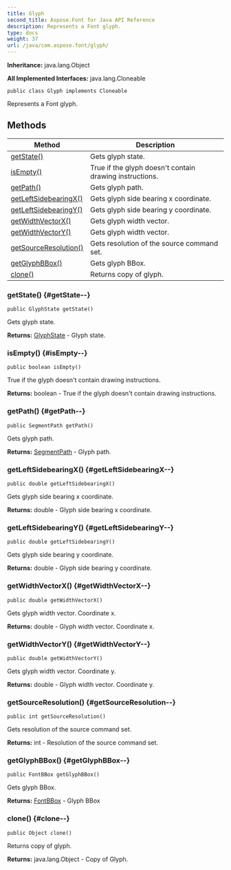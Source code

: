 ```yaml
---
title: Glyph
second_title: Aspose.Font for Java API Reference
description: Represents a Font glyph.
type: docs
weight: 37
url: /java/com.aspose.font/glyph/
---
```

**Inheritance:**
java.lang.Object

**All Implemented Interfaces:**
java.lang.Cloneable
```
public class Glyph implements Cloneable
```

Represents a Font glyph.
## Methods

| Method | Description |
| --- | --- |
| [getState()](#getState--) | Gets glyph state. |
| [isEmpty()](#isEmpty--) | True if the glyph doesn't contain drawing instructions. |
| [getPath()](#getPath--) | Gets glyph path. |
| [getLeftSidebearingX()](#getLeftSidebearingX--) | Gets glyph side bearing x coordinate. |
| [getLeftSidebearingY()](#getLeftSidebearingY--) | Gets glyph side bearing y coordinate. |
| [getWidthVectorX()](#getWidthVectorX--) | Gets glyph width vector. |
| [getWidthVectorY()](#getWidthVectorY--) | Gets glyph width vector. |
| [getSourceResolution()](#getSourceResolution--) | Gets resolution of the source command set. |
| [getGlyphBBox()](#getGlyphBBox--) | Gets glyph BBox. |
| [clone()](#clone--) | Returns copy of glyph. |
### getState() {#getState--}
```
public GlyphState getState()
```


Gets glyph state.

**Returns:**
[GlyphState](../../com.aspose.font/glyphstate) - Glyph state.
### isEmpty() {#isEmpty--}
```
public boolean isEmpty()
```


True if the glyph doesn't contain drawing instructions.

**Returns:**
boolean - True if the glyph doesn't contain drawing instructions.
### getPath() {#getPath--}
```
public SegmentPath getPath()
```


Gets glyph path.

**Returns:**
[SegmentPath](../../com.aspose.font/segmentpath) - Glyph path.
### getLeftSidebearingX() {#getLeftSidebearingX--}
```
public double getLeftSidebearingX()
```


Gets glyph side bearing x coordinate.

**Returns:**
double - Glyph side bearing x coordinate.
### getLeftSidebearingY() {#getLeftSidebearingY--}
```
public double getLeftSidebearingY()
```


Gets glyph side bearing y coordinate.

**Returns:**
double - Glyph side bearing y coordinate.
### getWidthVectorX() {#getWidthVectorX--}
```
public double getWidthVectorX()
```


Gets glyph width vector. Coordinate x.

**Returns:**
double - Glyph width vector. Coordinate x.
### getWidthVectorY() {#getWidthVectorY--}
```
public double getWidthVectorY()
```


Gets glyph width vector. Coordinate y.

**Returns:**
double - Glyph width vector. Coordinate y.
### getSourceResolution() {#getSourceResolution--}
```
public int getSourceResolution()
```


Gets resolution of the source command set.

**Returns:**
int - Resolution of the source command set.
### getGlyphBBox() {#getGlyphBBox--}
```
public FontBBox getGlyphBBox()
```


Gets glyph BBox.

**Returns:**
[FontBBox](../../com.aspose.font/fontbbox) - Glyph BBox
### clone() {#clone--}
```
public Object clone()
```


Returns copy of glyph.

**Returns:**
java.lang.Object - Copy of Glyph.
